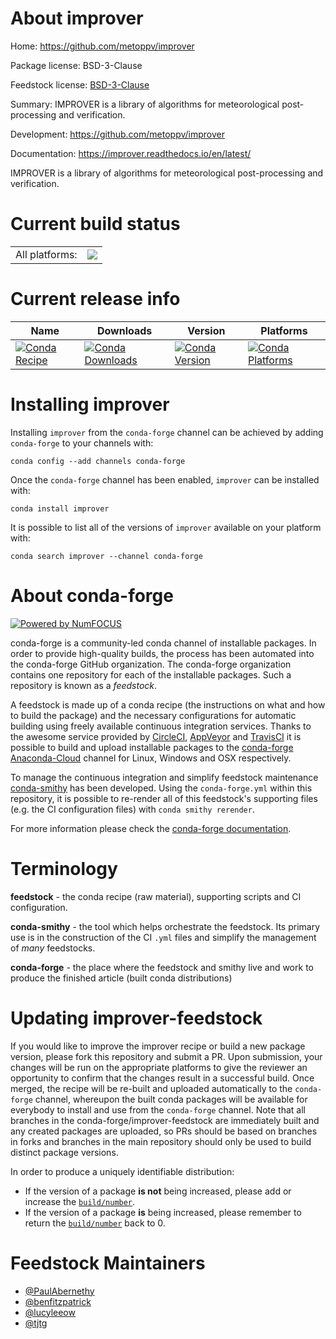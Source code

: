 About improver
==============

Home: https://github.com/metoppv/improver

Package license: BSD-3-Clause

Feedstock license: [BSD-3-Clause](https://github.com/conda-forge/improver-feedstock/blob/master/LICENSE.txt)

Summary: IMPROVER is a library of algorithms for meteorological post-processing and verification.

Development: https://github.com/metoppv/improver

Documentation: https://improver.readthedocs.io/en/latest/

IMPROVER is a library of algorithms for meteorological post-processing and verification.

Current build status
====================


<table><tr><td>All platforms:</td>
    <td>
      <a href="https://dev.azure.com/conda-forge/feedstock-builds/_build/latest?definitionId=12063&branchName=master">
        <img src="https://dev.azure.com/conda-forge/feedstock-builds/_apis/build/status/improver-feedstock?branchName=master">
      </a>
    </td>
  </tr>
</table>

Current release info
====================

| Name | Downloads | Version | Platforms |
| --- | --- | --- | --- |
| [![Conda Recipe](https://img.shields.io/badge/recipe-improver-green.svg)](https://anaconda.org/conda-forge/improver) | [![Conda Downloads](https://img.shields.io/conda/dn/conda-forge/improver.svg)](https://anaconda.org/conda-forge/improver) | [![Conda Version](https://img.shields.io/conda/vn/conda-forge/improver.svg)](https://anaconda.org/conda-forge/improver) | [![Conda Platforms](https://img.shields.io/conda/pn/conda-forge/improver.svg)](https://anaconda.org/conda-forge/improver) |

Installing improver
===================

Installing `improver` from the `conda-forge` channel can be achieved by adding `conda-forge` to your channels with:

```
conda config --add channels conda-forge
```

Once the `conda-forge` channel has been enabled, `improver` can be installed with:

```
conda install improver
```

It is possible to list all of the versions of `improver` available on your platform with:

```
conda search improver --channel conda-forge
```


About conda-forge
=================

[![Powered by NumFOCUS](https://img.shields.io/badge/powered%20by-NumFOCUS-orange.svg?style=flat&colorA=E1523D&colorB=007D8A)](http://numfocus.org)

conda-forge is a community-led conda channel of installable packages.
In order to provide high-quality builds, the process has been automated into the
conda-forge GitHub organization. The conda-forge organization contains one repository
for each of the installable packages. Such a repository is known as a *feedstock*.

A feedstock is made up of a conda recipe (the instructions on what and how to build
the package) and the necessary configurations for automatic building using freely
available continuous integration services. Thanks to the awesome service provided by
[CircleCI](https://circleci.com/), [AppVeyor](https://www.appveyor.com/)
and [TravisCI](https://travis-ci.com/) it is possible to build and upload installable
packages to the [conda-forge](https://anaconda.org/conda-forge)
[Anaconda-Cloud](https://anaconda.org/) channel for Linux, Windows and OSX respectively.

To manage the continuous integration and simplify feedstock maintenance
[conda-smithy](https://github.com/conda-forge/conda-smithy) has been developed.
Using the ``conda-forge.yml`` within this repository, it is possible to re-render all of
this feedstock's supporting files (e.g. the CI configuration files) with ``conda smithy rerender``.

For more information please check the [conda-forge documentation](https://conda-forge.org/docs/).

Terminology
===========

**feedstock** - the conda recipe (raw material), supporting scripts and CI configuration.

**conda-smithy** - the tool which helps orchestrate the feedstock.
                   Its primary use is in the construction of the CI ``.yml`` files
                   and simplify the management of *many* feedstocks.

**conda-forge** - the place where the feedstock and smithy live and work to
                  produce the finished article (built conda distributions)


Updating improver-feedstock
===========================

If you would like to improve the improver recipe or build a new
package version, please fork this repository and submit a PR. Upon submission,
your changes will be run on the appropriate platforms to give the reviewer an
opportunity to confirm that the changes result in a successful build. Once
merged, the recipe will be re-built and uploaded automatically to the
`conda-forge` channel, whereupon the built conda packages will be available for
everybody to install and use from the `conda-forge` channel.
Note that all branches in the conda-forge/improver-feedstock are
immediately built and any created packages are uploaded, so PRs should be based
on branches in forks and branches in the main repository should only be used to
build distinct package versions.

In order to produce a uniquely identifiable distribution:
 * If the version of a package **is not** being increased, please add or increase
   the [``build/number``](https://docs.conda.io/projects/conda-build/en/latest/resources/define-metadata.html#build-number-and-string).
 * If the version of a package **is** being increased, please remember to return
   the [``build/number``](https://docs.conda.io/projects/conda-build/en/latest/resources/define-metadata.html#build-number-and-string)
   back to 0.

Feedstock Maintainers
=====================

* [@PaulAbernethy](https://github.com/PaulAbernethy/)
* [@benfitzpatrick](https://github.com/benfitzpatrick/)
* [@lucyleeow](https://github.com/lucyleeow/)
* [@tjtg](https://github.com/tjtg/)

